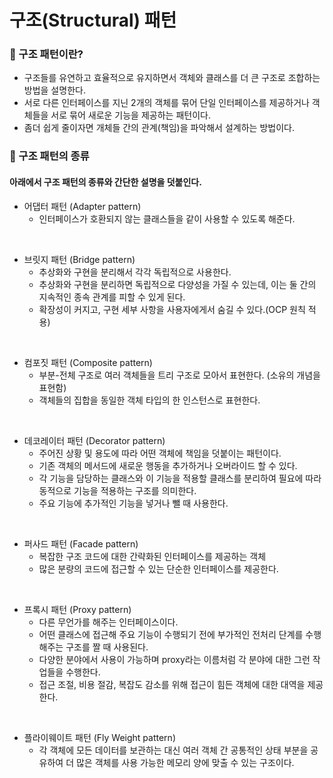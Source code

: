 # 구조(Structural) 패턴  

### 👀️ 구조 패턴이란?

- 구조들를 유연하고 효율적으로 유지하면서 객체와 클래스를 더 큰 구조로 조합하는 방법을 설명한다. 
- 서로 다른 인터페이스를 지닌 2개의 객체를 묶어 단일 인터페이스를 제공하거나 객체들을 서로 묶어 새로운 기능을 제공하는 패턴이다.
- 좀더 쉽게 줄이자면 개체들 간의 관계(책임)을 파악해서 설계하는 방법이다.

### 👀️ 구조 패턴의 종류

#### 아래에서 구조 패턴의 종류와 간단한 설명을 덧붙인다.

- 어댑터 패턴 (Adapter pattern)
  - 인터페이스가 호환되지 않는 클래스들을 같이 사용할 수 있도록 해준다.  
  
<br>
  
- 브릿지 패턴 (Bridge pattern)
  - 추상화와 구현을 분리해서 각각 독립적으로 사용한다.  
  - 추상화와 구현을 분리하면 독립적으로 다양성을 가질 수 있는데, 이는 둘 간의 지속적인 종속 관계를 피할 수 있게 된다.
  - 확장성이 커지고, 구현 세부 사항을 사용자에게서 숨길 수 있다.(OCP 원칙 적용)

<br>

- 컴포짓 패턴 (Composite pattern)
  - 부분-전체 구조로 여러 객체들을 트리 구조로 모아서 표현한다. (소유의 개념을 표현함)
  - 객체들의 집합을 동일한 객체 타입의 한 인스턴스로 표현한다.

<br>

- 데코레이터 패턴 (Decorator pattern)
  - 주어진 상황 및 용도에 따라 어떤 객체에 책임을 덧붙이는 패턴이다.  
  - 기존 객체의 메서드에 새로운 행동을 추가하거나 오버라이드 할 수 있다.  
  - 각 기능을 담당하는 클래스와 이 기능을 적용할 클래스를 분리하여 필요에 따라 동적으로 기능을 적용하는 구조를 의미한다.
  - 주요 기능에 추가적인 기능을 넣거나 뺄 때 사용한다.  

<br>

- 퍼사드 패턴 (Facade pattern)  
  - 복잡한 구조 코드에 대한 간략화된 인터페이스를 제공하는 객체
  - 많은 분량의 코드에 접근할 수 있는 단순한 인터페이스를 제공한다.  

<br>

- 프록시 패턴 (Proxy pattern)
  - 다른 무언가를 해주는 인터페이스이다.
  - 어떤 클래스에 접근해 주요 기능이 수행되기 전에 부가적인 전처리 단계를 수행해주는 구조를 짤 때 사용된다.
  - 다양한 분야에서 사용이 가능하며 proxy라는 이름처럼 각 분야에 대한 그런 작업들을 수행한다.
  - 접근 조절, 비용 절감, 복잡도 감소를 위해 접근이 힘든 객체에 대한 대역을 제공한다.

<br>

- 플라이웨이트 패턴 (Fly Weight pattern)
  - 각 객체에 모든 데이터를 보관하는 대신 여러 객체 간 공통적인 상태 부분을 공유하여 더 많은 객체를 사용 가능한 메모리 양에 맞출 수 있는 구조이다.



